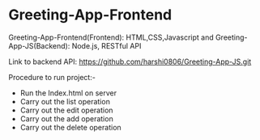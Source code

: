 # Greeting-App-Frontend
Greeting-App-Frontend(Frontend): HTML,CSS,Javascript and Greeting-App-JS(Backend): Node.js, RESTful API 

Link to backend API: https://github.com/harshi0806/Greeting-App-JS.git

Procedure to run project:-
- Run the Index.html on server
- Carry out the list operation
- Carry out the edit operation
- Carry out the add operation
- Carry out the delete operation
